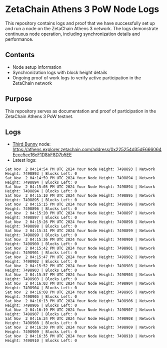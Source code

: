 # ZetaChain Athens 3 PoW Node Logs
This repository contains logs and proof that we have successfully set up and run a node on the ZetaChain Athens 3 network. The logs demonstrate continuous node operation, including synchronization details and performance.

## Contents
- Node setup information
- Synchronization logs with block height details
- Ongoing proof of work logs to verify active participation in the ZetaChain network

## Purpose
This repository serves as documentation and proof of participation in the ZetaChain Athens 3 PoW testnet.

## Logs

- [Third Bunny](https://thirdbunny.xyz/) node: https://athens.explorer.zetachain.com/address/0x225254d35dE666064Eccc5ce16eF1D8bF8D7b5EE
- Latest logs:
```
Sat Nov  2 04:14:54 PM UTC 2024 Your Node Height: 7498893 | Network Height: 7498893 | Blocks Left: 0
Sat Nov  2 04:14:59 PM UTC 2024 Your Node Height: 7498894 | Network Height: 7498894 | Blocks Left: 0
Sat Nov  2 04:15:05 PM UTC 2024 Your Node Height: 7498894 | Network Height: 7498894 | Blocks Left: 0
Sat Nov  2 04:15:10 PM UTC 2024 Your Node Height: 7498895 | Network Height: 7498895 | Blocks Left: 0
Sat Nov  2 04:15:15 PM UTC 2024 Your Node Height: 7498896 | Network Height: 7498896 | Blocks Left: 0
Sat Nov  2 04:15:20 PM UTC 2024 Your Node Height: 7498897 | Network Height: 7498897 | Blocks Left: 0
Sat Nov  2 04:15:26 PM UTC 2024 Your Node Height: 7498898 | Network Height: 7498898 | Blocks Left: 0
Sat Nov  2 04:15:31 PM UTC 2024 Your Node Height: 7498899 | Network Height: 7498899 | Blocks Left: 0
Sat Nov  2 04:15:36 PM UTC 2024 Your Node Height: 7498900 | Network Height: 7498900 | Blocks Left: 0
Sat Nov  2 04:15:42 PM UTC 2024 Your Node Height: 7498901 | Network Height: 7498901 | Blocks Left: 0
Sat Nov  2 04:15:47 PM UTC 2024 Your Node Height: 7498902 | Network Height: 7498902 | Blocks Left: 0
Sat Nov  2 04:15:52 PM UTC 2024 Your Node Height: 7498903 | Network Height: 7498903 | Blocks Left: 0
Sat Nov  2 04:15:57 PM UTC 2024 Your Node Height: 7498903 | Network Height: 7498903 | Blocks Left: 0
Sat Nov  2 04:16:03 PM UTC 2024 Your Node Height: 7498904 | Network Height: 7498904 | Blocks Left: 0
Sat Nov  2 04:16:08 PM UTC 2024 Your Node Height: 7498905 | Network Height: 7498905 | Blocks Left: 0
Sat Nov  2 04:16:13 PM UTC 2024 Your Node Height: 7498906 | Network Height: 7498906 | Blocks Left: 0
Sat Nov  2 04:16:19 PM UTC 2024 Your Node Height: 7498907 | Network Height: 7498907 | Blocks Left: 0
Sat Nov  2 04:16:24 PM UTC 2024 Your Node Height: 7498908 | Network Height: 7498908 | Blocks Left: 0
Sat Nov  2 04:16:30 PM UTC 2024 Your Node Height: 7498909 | Network Height: 7498909 | Blocks Left: 0
Sat Nov  2 04:16:35 PM UTC 2024 Your Node Height: 7498910 | Network Height: 7498910 | Blocks Left: 0
```
